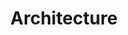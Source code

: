 ---
type: docs
title: "Architecture"
linkTitle: "Architecture"
description: Dubbo-go framework code structure
weight: 4
---